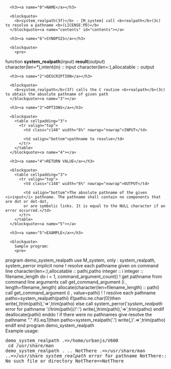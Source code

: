 <?
<body?>
<!DOCTYPE html PUBLIC "-//W3C//DTD XHTML 1.0 Transitional//EN"
    "http://www.w3.org/TR/xhtml1/DTD/xhtml1-transitional.dtd">

<html xmlns="http://www.w3.org/1999/xhtml">
<head>
  <meta name="generator" content="HTML Tidy for Cygwin (vers 25 March 2009), see www.w3.org" />

  <title></title>
</head>

<body>
  <div id="Container">
    <div id="Content">
      <div class="c147"></div><a name="0"></a>

      <h3><a name="0">NAME</a></h3>

      <blockquote>
        <b>system_realpath(3f)</b> - [M_system] call <b>realpath</b>(3c) to resolve a pathname <b>(LICENSE:PD)</b>
      </blockquote><a name="contents" id="contents"></a>

      <h3><a name="6">SYNOPSIS</a></h3>

      <blockquote>
        <pre>
function <b>system_realpath</b>(<i>input</i>) <b>result</b>(<i>output</i>)
<br />       character(len=*),intent(in)  :: input
       character(len=:),allocatable :: output
</pre>
      </blockquote><a name="2"></a>

      <h3><a name="2">DESCRIPTION</a></h3>

      <blockquote>
        <b>system_realpath</b>(3f) calls the C routine <b>realpath</b>(3c) to obtain the absolute pathname of given path
      </blockquote><a name="3"></a>

      <h3><a name="3">OPTIONS</a></h3>

      <blockquote>
        <table cellpadding="3">
          <tr valign="top">
            <td class="c148" width="6%" nowrap="nowrap">INPUT</td>

            <td valign="bottom">pathname to resolve</td>
          </tr>
        </table>
      </blockquote><a name="4"></a>

      <h3><a name="4">RETURN VALUE</a></h3>

      <blockquote>
        <table cellpadding="3">
          <tr valign="top">
            <td class="c148" width="6%" nowrap="nowrap">OUTPUT</td>

            <td valign="bottom">The absolute pathname of the given <i>input</i> pathname. The pathname shall contain no components that are dot or dot-dot,
            or are symbolic links. It is equal to the NULL character if an error occurred.</td>
          </tr>
        </table>
      </blockquote><a name="5"></a>

      <h3><a name="5">EXAMPLE</a></h3>

      <blockquote>
        Sample program:
        <pre>
   program demo_system_realpath
   use M_system, only : system_realpath, system_perror
   implicit none
   ! resolve each pathname given on command line
   character(len=:),allocatable :: pathi,patho
   integer                      :: i
   integer                      :: filename_length
      do i = 1, command_argument_count()
         ! get pathname from command line arguments
         call get_command_argument (i , length=filename_length)
         allocate(character(len=filename_length) :: pathi)
         call get_command_argument (i , value=pathi)
         !
         ! resolve each pathname
         patho=system_realpath(pathi)
         if(patho.ne.char(0))then
            write(*,*)trim(pathi),'=&gt;',trim(patho)
         else
            call system_perror('*system_realpath* error for pathname '//trim(pathi)//':')
            write(*,*)trim(pathi),'=&gt;',trim(patho)
         endif
         deallocate(pathi)
      enddo
      ! if there were no pathnames give resolve the pathname "."
      if(i.eq.1)then
         patho=system_realpath('.')
         write(*,*)'.=&gt;',trim(patho)
      endif
   end program demo_system_realpath
<br />
</pre>
      </blockquote>Example usage:
      <pre>
  demo_system_realpath
  .=&gt;/home/urbanjs/V600
<br />  cd /usr/share/man
  demo_system_realpath . .. NotThere
  .=&gt;/usr/share/man
  ..=&gt;/usr/share
  *system_realpath* error for pathname NotThere:: No such file or directory
  NotThere=&gt;NotThere
<br />
</pre>
    </div>
  </div>
</body>
</html>
